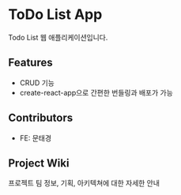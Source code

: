 # ToDo List App

Todo List 웹 애플리케이션입니다.

## Features

- CRUD 기능
- create-react-app으로 간편한 번들링과 배포가 가능

## Contributors

- FE: 문태경

## Project Wiki

프로젝트 팀 정보, 기획, 아키텍쳐에 대한 자세한 안내
